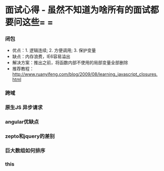 # 面试心得 - 虽然不知道为啥所有的面试都要问这些= =

### 闭包
- 优点：1. 逻辑连续; 2. 方便调用; 3. 保护变量
- 缺点：内存浪费，IE6容易溢出
- 解决方案：推出之前，将函数内部不使用的局部变量全部删除
- 推荐教程：<http://www.ruanyifeng.com/blog/2009/08/learning_javascript_closures.html>


### 跨域

### 原生JS 异步请求

### angular优缺点

### zepto和jquery的差别

### 巨大数组如何排序

### this
